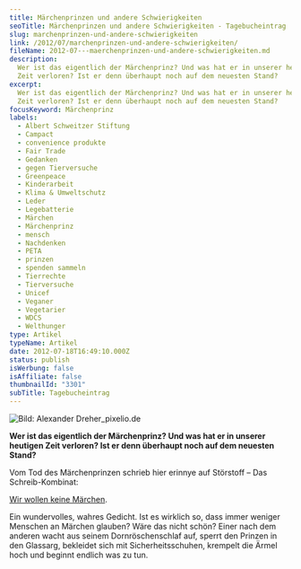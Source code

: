 ```yaml
---
title: Märchenprinzen und andere Schwierigkeiten
seoTitle: Märchenprinzen und andere Schwierigkeiten - Tagebucheintrag
slug: marchenprinzen-und-andere-schwierigkeiten
link: /2012/07/marchenprinzen-und-andere-schwierigkeiten/
fileName: 2012-07---maerchenprinzen-und-andere-schwierigkeiten.md
description:
  Wer ist das eigentlich der Märchenprinz? Und was hat er in unserer heutigen
  Zeit verloren? Ist er denn überhaupt noch auf dem neuesten Stand?
excerpt:
  Wer ist das eigentlich der Märchenprinz? Und was hat er in unserer heutigen
  Zeit verloren? Ist er denn überhaupt noch auf dem neuesten Stand?
focusKeyword: Märchenprinz
labels:
  - Albert Schweitzer Stiftung
  - Campact
  - convenience produkte
  - Fair Trade
  - Gedanken
  - gegen Tierversuche
  - Greenpeace
  - Kinderarbeit
  - Klima & Umweltschutz
  - Leder
  - Legebatterie
  - Märchen
  - Märchenprinz
  - mensch
  - Nachdenken
  - PETA
  - prinzen
  - spenden sammeln
  - Tierrechte
  - Tierversuche
  - Unicef
  - Veganer
  - Vegetarier
  - WDCS
  - Welthunger
type: Artikel
typeName: Artikel
date: 2012-07-18T16:49:10.000Z
status: publish
isWerbung: false
isAffiliate: false
thumbnailId: "3301"
subTitle: Tagebucheintrag
---
```


![Bild: Alexander Dreher_pixelio.de](http://cardamonchai.files.wordpress.com/2012/07/591336_web_r_k_b_by_alexander-dreher_pixelio-de.jpg?w=192)

<strong>Wer ist das eigentlich der Märchenprinz? Und was hat er in unserer
heutigen Zeit verloren? Ist er denn überhaupt noch auf dem neuesten
Stand?</strong><p style="text-align: left;">Vom Tod des Märchenprinzen schrieb
hier erinnye auf Störstoff – Das
Schreib-Kombinat:</p><p style="text-align: left;">
[Wir wollen keine Märchen](http://wp.me/p1FJnD-jU).
</p><p style="text-align: left;">Ein wundervolles, wahres Gedicht. Ist es
wirklich so, dass immer weniger Menschen an Märchen glauben? Wäre das nicht
schön? Einer nach dem anderen wacht aus seinem Dornröschenschlaf auf, sperrt den
Prinzen in den Glassarg, bekleidet sich mit Sicherheitsschuhen, krempelt die
Ärmel hoch und beginnt endlich was zu
tun.</p><a href="http://cardamonchai.files.wordpress.com/2012/07/591336_web_r_k_b_by_alexander-dreher_pixelio-de.jpg">
